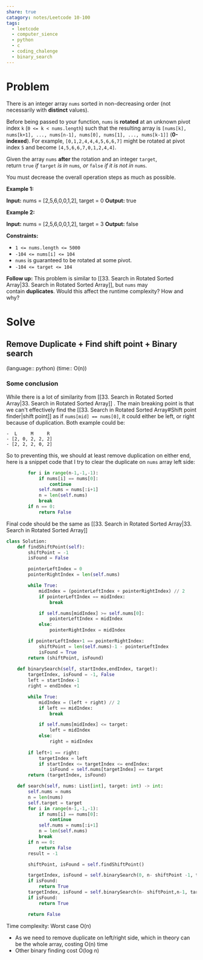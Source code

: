 ```yaml
---
share: true
catagory: notes/Leetcode 10-100
tags:
  - leetcode
  - computer_sience
  - python
  - c
  - coding_chalenge
  - binary_search
---
```


# Problem

There is an integer array `nums` sorted in non-decreasing order (not necessarily with **distinct** values).

Before being passed to your function, `nums` is **rotated** at an unknown pivot index `k` (`0 <= k < nums.length`) such that the resulting array is `[nums[k], nums[k+1], ..., nums[n-1], nums[0], nums[1], ..., nums[k-1]]` (**0-indexed**). For example, `[0,1,2,4,4,4,5,6,6,7]` might be rotated at pivot index `5` and become `[4,5,6,6,7,0,1,2,4,4]`.

Given the array `nums` **after** the rotation and an integer `target`, return `true` _if_ `target` _is in_ `nums`_, or_ `false` _if it is not in_ `nums`_._

You must decrease the overall operation steps as much as possible.

**Example 1:**

**Input:** nums = [2,5,6,0,0,1,2], target = 0
**Output:** true

**Example 2:**

**Input:** nums = [2,5,6,0,0,1,2], target = 3
**Output:** false

**Constraints:**

- `1 <= nums.length <= 5000`
- `-104 <= nums[i] <= 104`
- `nums` is guaranteed to be rotated at some pivot.
- `-104 <= target <= 104`

**Follow up:** This problem is similar to [[33. Search in Rotated Sorted Array|33. Search in Rotated Sorted Array]], but `nums` may contain **duplicates**. Would this affect the runtime complexity? How and why?
# Solve
## Remove Duplicate + Find shift point + Binary search
(language:: python) (time:: O(n))

### Some conclusion
While there is a lot of similarity from [[33. Search in Rotated Sorted Array|33. Search in Rotated Sorted Array]] . The main breaking point is that we can't effectively find the [[33. Search in Rotated Sorted Array#Shift point finder|shift point]] as if `nums[mid] == nums[0]`, it could either be left, or right because of duplication. Both example could be:
```
-  L     M     R
- [2, 0, 2, 2, 2]
- [2, 2, 2, 0, 2]
```

So to preventing this, we should at least remove duplication on either end, here is a snippet code that I try to clear the duplicate on `nums` array left side:
```python
        for i in range(n-1,-1,-1):
            if nums[i] == nums[0]:
                continue
            self.nums = nums[:i+1]
            n = len(self.nums)
            break
        if n == 0:
            return False
```

Final code should be the same as [[33. Search in Rotated Sorted Array|33. Search in Rotated Sorted Array]]
```python
class Solution:
    def findShiftPoint(self):
        shiftPoint = -1
        isFound = False

        pointerLeftIndex = 0
        pointerRightIndex = len(self.nums)

        while True:
            midIndex = (pointerLeftIndex + pointerRightIndex) // 2
            if pointerLeftIndex == midIndex:
                break

            if self.nums[midIndex] >= self.nums[0]:
                pointerLeftIndex = midIndex
            else:
                pointerRightIndex = midIndex

        if pointerLeftIndex+1 == pointerRightIndex:
            shiftPoint = len(self.nums)-1 - pointerLeftIndex
            isFound = True
        return (shiftPoint, isFound)
    
    def binarySearch(self, startIndex,endIndex, target):
        targetIndex, isFound = -1, False
        left = startIndex-1
        right = endIndex +1

        while True:
            midIndex = (left + right) // 2
            if left == midIndex:
                break 

            if self.nums[midIndex] <= target:
                left = midIndex
            else:
                right = midIndex
        
        if left+1 == right:
            targetIndex = left
            if startIndex <= targetIndex <= endIndex:
                isFound = self.nums[targetIndex] == target
        return (targetIndex, isFound)

    def search(self, nums: List[int], target: int) -> int:
        self.nums = nums
        n = len(nums)
        self.target = target
        for i in range(n-1,-1,-1):
            if nums[i] == nums[0]:
                continue
            self.nums = nums[:i+1]
            n = len(self.nums)
            break
        if n == 0:
            return False
        result = -1

        shiftPoint, isFound = self.findShiftPoint()

        targetIndex, isFound = self.binarySearch(0, n- shiftPoint -1, target)
        if isFound:
            return True
        targetIndex, isFound = self.binarySearch(n- shiftPoint,n-1, target)
        if isFound:
            return True

        return False
```


Time complexity: Worst case O(n)
- As we need to remove duplicate on left/right side, which in theory can be the whole array, costing O(n) time
- Other binary finding cost O(log n)